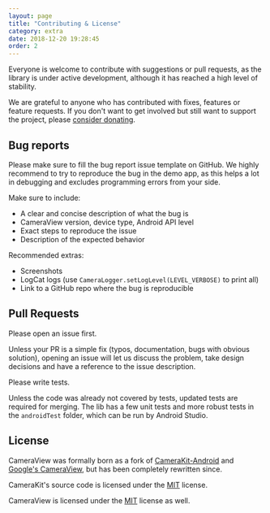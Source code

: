 ```yaml
---
layout: page
title: "Contributing & License"
category: extra
date: 2018-12-20 19:28:45
order: 2
---
```


Everyone is welcome to contribute with suggestions or pull requests, as the library is under active development,
although it has reached a high level of stability.

We are grateful to anyone who has contributed with fixes, features or feature requests. If you don't
want to get involved but still want to support the project, please [consider donating](donate.html).

## Bug reports

Please make sure to fill the bug report issue template on GitHub.
We highly recommend to try to reproduce the bug in the demo app, as this helps a lot in debugging
and excludes programming errors from your side.

Make sure to include:

- A clear and concise description of what the bug is
- CameraView version, device type, Android API level
- Exact steps to reproduce the issue
- Description of the expected behavior

Recommended extras:

- Screenshots
- LogCat logs (use `CameraLogger.setLogLevel(LEVEL_VERBOSE)` to print all)
- Link to a GitHub repo where the bug is reproducible

## Pull Requests

Please open an issue first.

Unless your PR is a simple fix (typos, documentation, bugs with obvious solution), opening an issue
will let us discuss the problem, take design decisions and have a reference to the issue description.

Please write tests.

Unless the code was already not covered by tests, updated tests are required for merging. The lib
has a few unit tests and more robust tests in the `androidTest` folder, which can be run by Android Studio.

## License

CameraView was formally born as a fork of [CameraKit-Android](https://github.com/wonderkiln/CameraKit-Android) 
and [Google's CameraView](https://github.com/google/cameraview), but has been completely rewritten since.

CameraKit's source code is licensed under the [MIT](https://github.com/wonderkiln/CameraKit-Android/blob/master/LICENSE) license.

CameraView is licensed under the [MIT](https://github.com/natario1/CameraView/blob/master/LICENSE) license as well.
